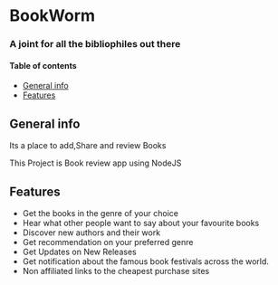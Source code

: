 # BookWorm 
### A joint for all the bibliophiles out there

#### Table of contents
* [General info](#general-info)
* [Features](#features)

## General info
Its a place to add,Share and review Books

This Project is Book review app using NodeJS


## Features

* Get the books in the genre of your choice
* Hear what other people want to say about your favourite books 
* Discover new authors and their work
* Get recommendation on your preferred genre
* Get Updates on New Releases
* Get notification about the famous book festivals across the world.
* Non affiliated links to the cheapest purchase sites


